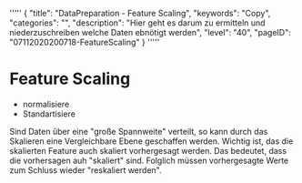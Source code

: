 '''''
{
"title": "DataPreparation - Feature Scaling",
"keywords": "Copy",
"categories": "",
"description": "Hier geht es darum zu ermitteln und niederzuschreiben welche Daten ebnötigt werden",
"level": "40",
"pageID": "07112020200718-FeatureScaling"
}
'''''

# Feature Scaling
- normalisiere
- Standartisiere

Sind Daten über eine "große Spannweite" verteilt, so kann durch das Skalieren eine Vergleichbare Ebene geschaffen werden. Wichtig ist, das die skalierten Feature auch skaliert vorhergesagt werden. Das bedeutet, dass die vorhersagen auh "skaliert" sind. Folglich müssen vorhergesagte Werte zum Schluss wieder "reskaliert werden".


